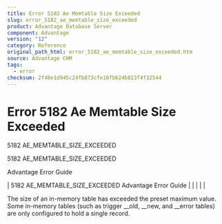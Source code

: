 ```yaml
---
title: Error 5182 Ae Memtable Size Exceeded
slug: error_5182_ae_memtable_size_exceeded
product: Advantage Database Server
component: Advantage
version: "12"
category: Reference
original_path_html: error_5182_ae_memtable_size_exceeded.htm
source: Advantage CHM
tags:
  - error
checksum: 2f48e1d945c24fb873cfe18fb624b813f4f32544
---
```


# Error 5182 Ae Memtable Size Exceeded

5182 AE\_MEMTABLE\_SIZE\_EXCEEDED

5182 AE\_MEMTABLE\_SIZE\_EXCEEDED

Advantage Error Guide

| 5182 AE\_MEMTABLE\_SIZE\_EXCEEDED  Advantage Error Guide |  |  |  |  |

The size of an in-memory table has exceeded the preset maximum value. Some in-memory tables (such as trigger \_\_old, \_\_new, and \_\_error tables) are only configured to hold a single record.
